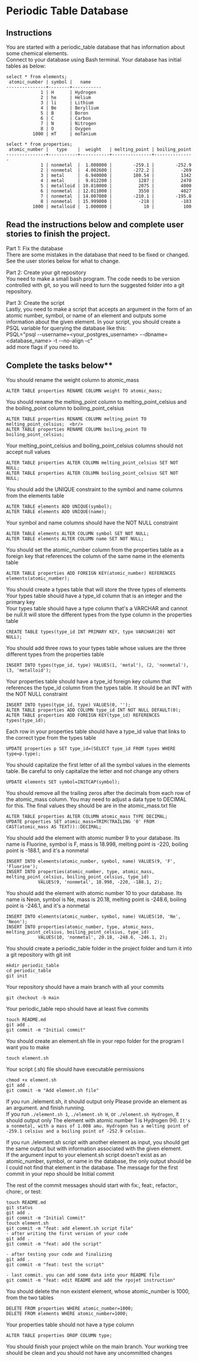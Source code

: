 # Periodic Table Database


## Instructions

You are started with a periodic_table database that has information about some chemical elements. <br/>
Connect to your database using Bash terminal. Your database has initial tables as below:
~~~~~~~~~~~~~~~~~~~~~~~~~~~~~~~~~~~~~~~~~~~~~~~~~~~~~~~~~~~~~~~~
select * from elements;
 atomic_number | symbol |   name    
---------------+--------+-----------
             1 | H      | Hydrogen
             2 | he     | Helium
             3 | li     | Lithium
             4 | Be     | Beryllium
             5 | B      | Boron
             6 | C      | Carbon
             7 | N      | Nitrogen
             8 | O      | Oxygen
          1000 | mT     | moTanium

select * from properties;
 atomic_number |   type    |  weight   | melting_point | boiling_point 
---------------+-----------+-----------+---------------+---------------
             1 | nonmetal  |  1.008000 |        -259.1 |        -252.9
             2 | nonmetal  |  4.002600 |        -272.2 |          -269
             3 | metal     |  6.940000 |        180.54 |          1342
             4 | metal     |  9.012200 |          1287 |          2470
             5 | metalloid | 10.810000 |          2075 |          4000
             6 | nonmetal  | 12.011000 |          3550 |          4027
             7 | nonmetal  | 14.007000 |        -210.1 |        -195.8
             8 | nonmetal  | 15.999000 |          -218 |          -183
          1000 | metalloid |  1.000000 |            10 |           100
~~~~~~~~~~~~~~~~~~~~~~~~~~~~~~~~~~~~~~~~~~~~~~~~~~~~~~~~~~~~~~~~

## Read the instructions below and complete user stories to finish the project. <br/>
Part 1: Fix the database<br/>
There are some mistakes in the database that need to be fixed or changed. See the user stories below for what to change.
<br/>

Part 2: Create your git repository<br/>
You need to make a small bash program. The code needs to be version controlled with git, so you will need to turn the suggested folder into a git repository.
<br/>

Part 3: Create the script<br/>
Lastly, you need to make a script that accepts an argument in the form of an atomic number, symbol, or name of an element and outputs some information about the given element. In your script, you should create a PSQL variable for querying the database like this:<br/>
PSQL="psql --username=<your_postgres_username> --dbname=<database_name> -t --no-align -c" <br/>
add more flags if you need to.


## Complete the tasks below** 

You should rename the weight column to atomic_mass 
~~~~~~~~~~~~~~~~~~~~~~~~~~
ALTER TABLE properties RENAME COLUMN weight TO atomic_mass;
~~~~~~~~~~~~~~~~~~~~~~~~~~


You should rename the melting_point column to melting_point_celsius and the boiling_point column to boiling_point_celsius
~~~~~~~~~~~~~~~~~~~~~~~~~~
ALTER TABLE properties RENAME COLUMN melting_point TO melting_point_celsius;  <br/>
ALTER TABLE properties RENAME COLUMN boiling_point TO boiling_point_celsius;
~~~~~~~~~~~~~~~~~~~~~~~~~~


Your melting_point_celsius and boiling_point_celsius columns should not accept null values
~~~~~~~~~~~~~~~~~~~~~~~~~~
ALTER TABLE properties ALTER COLUMN melting_point_celsius SET NOT NULL; 
ALTER TABLE properties ALTER COLUMN boiling_point_celsius SET NOT NULL;
~~~~~~~~~~~~~~~~~~~~~~~~~~


You should add the UNIQUE constraint to the symbol and name columns from the elements table 
~~~~~~~~~~~~~~~~~~~~~~~~~~~~~~~~~~~~~~~~~~~~~~~~~~~~~~~~~~~~~~~~
ALTER TABLE elements ADD UNIQUE(symbol);
ALTER TABLE elements ADD UNIQUE(name);
~~~~~~~~~~~~~~~~~~~~~~~~~~~~~~~~~~~~~~~~~~~~~~~~~~~~~~~~~~~~~~~~


Your symbol and name columns should have the NOT NULL constraint
~~~~~~~~~~~~~~~~~~~~~~~~~~
ALTER TABLE elements ALTER COLUMN symbol SET NOT NULL; 
ALTER TABLE elements ALTER COLUMN name SET NOT NULL;
~~~~~~~~~~~~~~~~~~~~~~~~~~


You should set the atomic_number column from the properties table as a foreign key that references the column of the same name in the elements table
~~~~~~~~~~~~~~~~~~~~~~~~~~
ALTER TABLE properties ADD FOREIGN KEY(atomic_number) REFERENCES elements(atomic_number);
~~~~~~~~~~~~~~~~~~~~~~~~~~


You should create a types table that will store the three types of elements <br/>
Your types table should have a type_id column that is an integer and the primary key  <br/>
Your types table should have a type column that's a VARCHAR and cannot be null.It will store the different types from the type column in the properties table
~~~~~~~~~~~~~~~~~~~~~~~~~~~~~~~~~~~~
CREATE TABLE types(type_id INT PRIMARY KEY, type VARCHAR(20) NOT NULL); 
~~~~~~~~~~~~~~~~~~~~~~~~~~~~~~~~~~~~


You should add three rows to your types table whose values are the three different types from the properties table
~~~~~~~~~~~~~~~~~~~~~~~~~~~~~~~~~~
INSERT INTO types(type_id, type) VALUES(1, 'metal'), (2, 'nonmetal'), (3, 'metalloid');
~~~~~~~~~~~~~~~~~~~~~~~~~~~~~~~~~~


Your properties table should have a type_id foreign key column that references the type_id column from the types table. It should be an INT with the NOT NULL constraint  
~~~~~~~~~~~~~~~~~~~~~~~~~~~~~~~~~~~~~~~~~~~~~~~~~
INSERT INTO types(type_id, type) VALUES(0, ''); 
ALTER TABLE properties ADD COLUMN type_id INT NOT NULL DEFAULT(0);
ALTER TABLE properties ADD FOREIGN KEY(type_id) REFERENCES types(type_id);
~~~~~~~~~~~~~~~~~~~~~~~~~~~~~~~~~~~~~~~~~~~~~~~~~


Each row in your properties table should have a type_id value that links to the correct type from the types table
~~~~~~~~~~~~~~~~~~~~~~~~~~~~~~~~~~~~~~~~
UPDATE properties p SET type_id=(SELECT type_id FROM types WHERE type=p.type);
~~~~~~~~~~~~~~~~~~~~~~~~~~~~~~~~~~~~~~~~


You should capitalize the first letter of all the symbol values in the elements table. Be careful to only capitalize the letter and not change any others 
~~~~~~~~~~~~~~~~~~~~~~~~~~~~~~~~~
UPDATE elements SET symbol=INITCAP(symbol);
~~~~~~~~~~~~~~~~~~~~~~~~~~~~~~~~~


You should remove all the trailing zeros after the decimals from each row of the atomic_mass column. You may need to adjust a data type to DECIMAL for this. The final values they should be are in the atomic_mass.txt file
~~~~~~~~~~~~~~~~~~~~~~~~~~~~~~~~~~~~~
ALTER TABLE properties ALTER COLUMN atomic_mass TYPE DECIMAL;
UPDATE properties SET atomic_mass=TRIM(TRAILING '0' FROM CAST(atomic_mass AS TEXT))::DECIMAL;
~~~~~~~~~~~~~~~~~~~~~~~~~~~~~~~~~~~~~


You should add the element with atomic number 9 to your database. Its name is Fluorine, symbol is F, mass is 18.998, melting point is -220, boiling point is -188.1, and it's a nonmetal
~~~~~~~~~~~~~~~~~~~~~~~~~~~~~~~~~~~~~
INSERT INTO elements(atomic_number, symbol, name) VALUES(9, 'F', 'Fluorine');
INSERT INTO properties(atomic_number, type, atomic_mass, melting_point_celsius, boiling_point_celsius, type_id)
            VALUES(9, 'nonmetal', 18.998, -220, -188.1, 2);
~~~~~~~~~~~~~~~~~~~~~~~~~~~~~~~~~~~~~


You should add the element with atomic number 10 to your database. Its name is Neon, symbol is Ne, mass is 20.18, melting point is -248.6, boiling point is -246.1, and it's a nonmetal
~~~~~~~~~~~~~~~~~~~~~~~~~~~~~~~~~~~~~
INSERT INTO elements(atomic_number, symbol, name) VALUES(10, 'Ne', 'Neon');
INSERT INTO properties(atomic_number, type, atomic_mass, melting_point_celsius, boiling_point_celsius, type_id)
            VALUES(10, 'nonmetal', 20.18, -248.6, -246.1, 2);
~~~~~~~~~~~~~~~~~~~~~~~~~~~~~~~~~~~~~


You should create a periodic_table folder in the project folder and turn it into a git repository with git init  <br/>
~~~~~~~~~~~~~~~~~~~~~~~~~~~~~~~~~~~~~
mkdir periodic_table
cd periodic_table
git init   
~~~~~~~~~~~~~~~~~~~~~~~~~~~~~~~~~~~~~

Your repository should have a main branch with all your commits
~~~~~~~~~~~~~~~~~~~~~
git checkout -b main
~~~~~~~~~~~~~~~~~~~~~


Your periodic_table repo should have at least five commits
~~~~~~~~~~~~~~~~~~~~~~~~~~~~~~~
touch README.md
git add .
git commit -m "Initial commit"
~~~~~~~~~~~~~~~~~~~~~~~~~~~~~~~


You should create an element.sh file in your repo folder for the program I want you to make
~~~~~~~~~~~~~~~~~
touch element.sh
~~~~~~~~~~~~~~~~~


Your script (.sh) file should have executable permissions
~~~~~~~~~~~~~~~~~~~~~~~~~~~~~~~
chmod +x element.sh
git add .
git commit -m "Add element.sh file"
~~~~~~~~~~~~~~~~~~~~~~~~~~~~~~~



If you run ./element.sh, it should output only Please provide an element as an argument. and finish running. <br/>
If you run `./element.sh 1`, `./element.sh H`, or `./element.sh Hydrogen`, it should output only The element with atomic number 1 is Hydrogen (H).
`It's a nonmetal, with a mass of 1.008 amu. Hydrogen has a melting point of -259.1 celsius and a boiling point of -252.9 celsius.` <br/>

If you run ./element.sh script with another element as input, you should get the same output but with information associated with the given element. <br/>
If the argument input to your element.sh script doesn't exist as an atomic_number, symbol, or name in the database, the only output should be I could not find that element in the database. The message for the first commit in your repo should be Initial commit <br/>


The rest of the commit messages should start with fix:, feat:, refactor:, chore:, or test:
~~~~~~~~~~~~~~~~~~~~~~~~~~~~~~~
touch README.md
git status
git add .
git commit -m "Initial Commit"
touch element.sh
git commit -m "feat: add element.sh script file"
- after writing the first version of your code
git add .
git commit -m "feat: add the script"

- after testing your code and finalizing
git add .
git commit -m "feat: test the script"

- last commit. you can add some data into your README file
git commit -m "feat: edit README and add the rpojet instruction"
~~~~~~~~~~~~~~~~~~~~~~~~~~~~~~~


You should delete the non existent element, whose atomic_number is 1000, from the two tables
~~~~~~~~~~~~~~~~~~~~~~~~~~~~~~~
DELETE FROM properties WHERE atomic_number=1000;
DELETE FROM elements WHERE atomic_number=1000;
~~~~~~~~~~~~~~~~~~~~~~~~~~~~~~~


Your properties table should not have a type column
~~~~~~~~~~~~~~~~~~~~~~~~~~~~~~~
ALTER TABLE properties DROP COLUMN type;
~~~~~~~~~~~~~~~~~~~~~~~~~~~~~~~

You should finish your project while on the main branch. Your working tree should be clean and you should not have any uncommitted changes

<br/>
